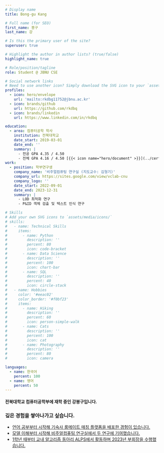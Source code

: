 ```yaml
---
# Display name
title: Bong-gu Kang

# Full name (for SEO)
first_name: 봉구
last_name: 강

# Is this the primary user of the site?
superuser: true

# Highlight the author in author lists? (true/false)
highlight_name: true

# Role/position/tagline
role: Student @ JBNU CSE

# Social network links
# Need to use another icon? Simply download the SVG icon to your `assets/media/icons/` folder.
profiles:
  - icon: hero/envelope
    url: 'mailto:rkdbg11752@jbnu.ac.kr'
  - icon: brands/github
    url: https://github.com/rkdbq
  - icon: brands/linkedin
    url: https://www.linkedin.com/in/rkdbq

education:
  - area: 컴퓨터공학 학사
    institution: 전북대학교
    date_start: 2019-03-01
    date_end: ''
    summary: |
      - 전공 GPA 4.35 / 4.50
      - 전체 GPA 4.16 / 4.50 [{{< icon name="hero/document" >}}](../certifications/성적증명서_KOR.pdf)
work:
  - position: 학부연구생
    company_name: '비주얼컴퓨팅 연구실 (지도교수: 김형기)'
    company_url: https://sites.google.com/view/vclab-cnu
    company_logo: ''
    date_start: 2022-09-01
    date_end: 2023-12-31
    summary: |
      - LOD 최적화 연구
      - P&ID 객체 검출 및 텍스트 인식 연구

# Skills
# Add your own SVG icons to `assets/media/icons/`
# skills:
#   - name: Technical Skills
#     items:
#       - name: Python
#         description: ''
#         percent: 80
#         icon: code-bracket
#       - name: Data Science
#         description: ''
#         percent: 100
#         icon: chart-bar
#       - name: SQL
#         description: ''
#         percent: 40
#         icon: circle-stack
#   - name: Hobbies
#     color: '#eeac02'
#     color_border: '#f0bf23'
#     items:
#       - name: Hiking
#         description: ''
#         percent: 60
#         icon: person-simple-walk
#       - name: Cats
#         description: ''
#         percent: 100
#         icon: cat
#       - name: Photography
#         description: ''
#         percent: 80
#         icon: camera

languages:
  - name: 한국어
    percent: 100
  - name: 영어
    percent: 50
---
```


#### 전북대학교 컴퓨터공학부에 재학 중인 강봉구입니다.
### 깊은 경험을 쌓아나가고 싶습니다.
- [언어 공부부터 시작해 기숙사 룸메이트 매칭 플랫폼을 배포한 경험이 있습니다.](projects/roomie/)
- [모델 이해부터 시작해 비주얼컴퓨팅 연구실에서 두 연구에 기여했습니다.](publication/)
- [1학년 때부터 교내 알고리즘 동아리 ALPS에서 활동하며 2023년 부회장을 수행했습니다.](activities/alps/)